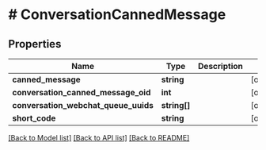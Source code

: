 # # ConversationCannedMessage

## Properties

Name | Type | Description | Notes
------------ | ------------- | ------------- | -------------
**canned_message** | **string** |  | [optional]
**conversation_canned_message_oid** | **int** |  | [optional]
**conversation_webchat_queue_uuids** | **string[]** |  | [optional]
**short_code** | **string** |  | [optional]

[[Back to Model list]](../../README.md#models) [[Back to API list]](../../README.md#endpoints) [[Back to README]](../../README.md)
